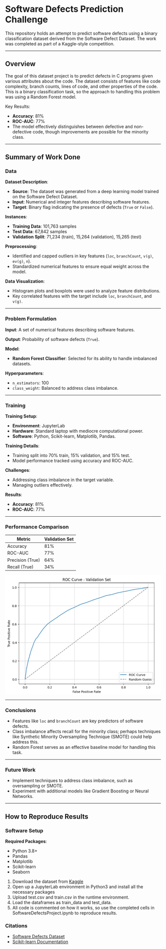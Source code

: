 # Software Defects Prediction Challenge

This repository holds an attempt to predict software defects using a binary classification dataset derived from the Software Defect Dataset. The work was completed as part of a Kaggle-style competition.

---

## Overview

The goal of this dataset project is to predict defects in C programs given various attributes about the code. The dataset consists of features like code complexity, branch counts, lines of code, and other properties of the code. This is a binary classification task, so the approach to handling this problem was using a Random Forest model.

Key Results:
- **Accuracy**: 81%
- **ROC-AUC**: 77%
- The model effectively distinguishes between defective and non-defective code, though improvements are possible for the minority class.

---

## Summary of Work Done

### Data

**Dataset Description**:
- **Source**: The dataset was generated from a deep learning model trained on the Software Defect Dataset.
- **Input**: Numerical and integer features describing software features.
- **Target**: Binary flag indicating the presence of defects (`True` or `False`).

**Instances**:
- **Training Data**: 101,763 samples
- **Test Data**: 67,842 samples
- **Validation Split**: 71,234 (train), 15,264 (validation), 15,265 (test)

**Preprocessing**:
- Identified and capped outliers in key features (`loc`, `branchCount`, `v(g)`, `ev(g)`, `n`).
- Standardized numerical features to ensure equal weight across the model.

**Data Visualization**:
- Histogram plots and boxplots were used to analyze feature distributions.
- Key correlated features with the target include `loc`, `branchCount`, and `v(g)`.

---

### Problem Formulation

**Input**: A set of numerical features describing software features.

**Output**: Probability of software defects (`True`).

**Model**:
- **Random Forest Classifier**: Selected for its ability to handle imbalanced datasets.

**Hyperparameters**:
- `n_estimators`: 100
- `class_weight`: Balanced to address class imbalance.

---

### Training

**Training Setup**:
- **Environment**: JupyterLab
- **Hardware**: Standard laptop with mediocre computational power.
- **Software**: Python, Scikit-learn, Matplotlib, Pandas.

**Training Details**:
- Training split into 70% train, 15% validation, and 15% test.
- Model performance tracked using accuracy and ROC-AUC.

**Challenges**:
- Addressing class imbalance in the target variable.
- Managing outliers effectively.

**Results**:
- **Accuracy**: 81%
- **ROC-AUC**: 77%

---

### Performance Comparison

| Metric        | Validation Set |
|---------------|----------------|
| Accuracy      | 81%         |
| ROC-AUC       | 77%         |
| Precision (True) | 64%          |
| Recall (True)   | 34%           |

![ROC Curve](roc.png) 

---

### Conclusions

- Features like `loc` and `branchCount` are key predictors of software defects.
- Class imbalance affects recall for the minority class; perhaps techniques like Synthetic Minority Oversampling Technique (SMOTE) could help address this.
- Random Forest serves as an effective baseline model for handling this task.

---

### Future Work

- Implement techniques to address class imbalance, such as oversampling or SMOTE.
- Experiment with additional models like Gradient Boosting or Neural Networks.

---

## How to Reproduce Results

### Software Setup

**Required Packages**:
- Python 3.8+
- Pandas
- Matplotlib
- Scikit-learn
- Seaborn

1. Download the dataset from [Kaggle](https://www.kaggle.com/competitions/playground-series-s3e23/data)
2. Open up a JupyterLab environment in Python3 and install all the necessary packages
3. Upload test.csv and train.csv in the runtime environment.
4. Load the dataframes as train_data and test_data.
5. All code is commented on how it works, so use the completed cells in SoftwareDefectsProject.ipynb to reproduce results.

### Citations
- [Software Defects Dataset](https://www.kaggle.com/competitions/playground-series-s3e23/data)
- [Scikit-learn Documentation](https://scikit-learn.org)
